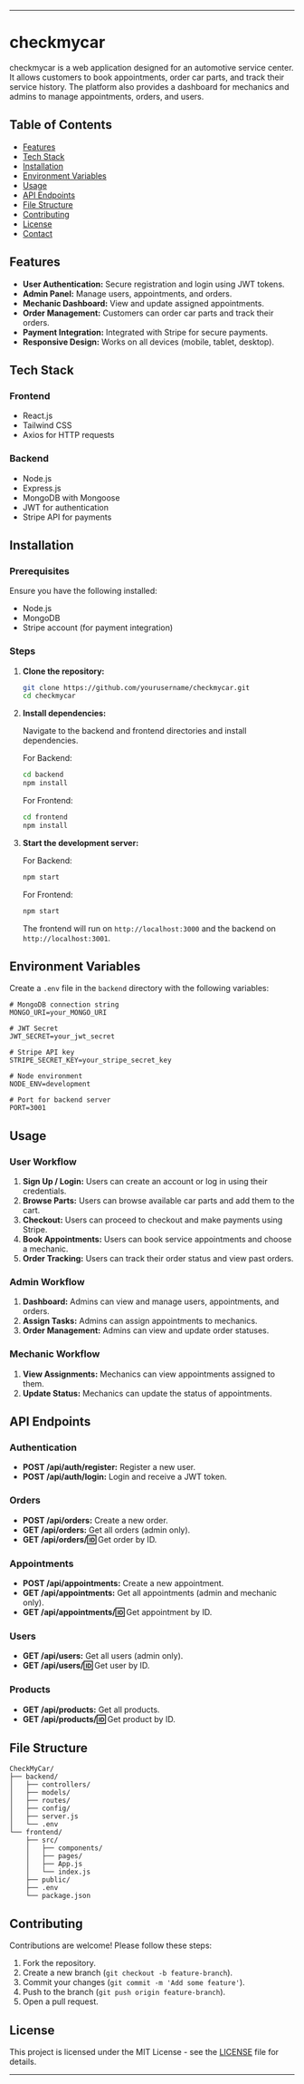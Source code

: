 
---

# checkmycar

checkmycar is a web application designed for an automotive service center. It allows customers to book appointments, order car parts, and track their service history. The platform also provides a dashboard for mechanics and admins to manage appointments, orders, and users.

## Table of Contents

- [Features](#features)
- [Tech Stack](#tech-stack)
- [Installation](#installation)
- [Environment Variables](#environment-variables)
- [Usage](#usage)
- [API Endpoints](#api-endpoints)
- [File Structure](#file-structure)
- [Contributing](#contributing)
- [License](#license)
- [Contact](#contact)

## Features

- **User Authentication:** Secure registration and login using JWT tokens.
- **Admin Panel:** Manage users, appointments, and orders.
- **Mechanic Dashboard:** View and update assigned appointments.
- **Order Management:** Customers can order car parts and track their orders.
- **Payment Integration:** Integrated with Stripe for secure payments.
- **Responsive Design:** Works on all devices (mobile, tablet, desktop).

## Tech Stack

### Frontend
- React.js
- Tailwind CSS
- Axios for HTTP requests

### Backend
- Node.js
- Express.js
- MongoDB with Mongoose
- JWT for authentication
- Stripe API for payments

## Installation

### Prerequisites

Ensure you have the following installed:
- Node.js
- MongoDB
- Stripe account (for payment integration)

### Steps

1. **Clone the repository:**
   ```bash
   git clone https://github.com/yourusername/checkmycar.git
   cd checkmycar
   ```

2. **Install dependencies:**

   Navigate to the backend and frontend directories and install dependencies.

   For Backend:
   ```bash
   cd backend
   npm install
   ```

   For Frontend:
   ```bash
   cd frontend
   npm install
   ```

3. **Start the development server:**

   For Backend:
   ```bash
   npm start
   ```

   For Frontend:
   ```bash
   npm start
   ```

   The frontend will run on `http://localhost:3000` and the backend on `http://localhost:3001`.

## Environment Variables

Create a `.env` file in the `backend` directory with the following variables:

```env
# MongoDB connection string
MONGO_URI=your_MONGO_URI

# JWT Secret
JWT_SECRET=your_jwt_secret

# Stripe API key
STRIPE_SECRET_KEY=your_stripe_secret_key

# Node environment
NODE_ENV=development

# Port for backend server
PORT=3001
```

## Usage

### User Workflow
1. **Sign Up / Login:** Users can create an account or log in using their credentials.
2. **Browse Parts:** Users can browse available car parts and add them to the cart.
3. **Checkout:** Users can proceed to checkout and make payments using Stripe.
4. **Book Appointments:** Users can book service appointments and choose a mechanic.
5. **Order Tracking:** Users can track their order status and view past orders.

### Admin Workflow
1. **Dashboard:** Admins can view and manage users, appointments, and orders.
2. **Assign Tasks:** Admins can assign appointments to mechanics.
3. **Order Management:** Admins can view and update order statuses.

### Mechanic Workflow
1. **View Assignments:** Mechanics can view appointments assigned to them.
2. **Update Status:** Mechanics can update the status of appointments.

## API Endpoints

### Authentication
- **POST /api/auth/register:** Register a new user.
- **POST /api/auth/login:** Login and receive a JWT token.

### Orders
- **POST /api/orders:** Create a new order.
- **GET /api/orders:** Get all orders (admin only).
- **GET /api/orders/:id:** Get order by ID.

### Appointments
- **POST /api/appointments:** Create a new appointment.
- **GET /api/appointments:** Get all appointments (admin and mechanic only).
- **GET /api/appointments/:id:** Get appointment by ID.

### Users
- **GET /api/users:** Get all users (admin only).
- **GET /api/users/:id:** Get user by ID.

### Products
- **GET /api/products:** Get all products.
- **GET /api/products/:id:** Get product by ID.

## File Structure

```
CheckMyCar/
├── backend/
│   ├── controllers/
│   ├── models/
│   ├── routes/
│   ├── config/
│   ├── server.js
│   └── .env
└── frontend/
    ├── src/
    │   ├── components/
    │   ├── pages/
    │   ├── App.js
    │   └── index.js
    ├── public/
    ├── .env
    └── package.json
```

## Contributing

Contributions are welcome! Please follow these steps:
1. Fork the repository.
2. Create a new branch (`git checkout -b feature-branch`).
3. Commit your changes (`git commit -m 'Add some feature'`).
4. Push to the branch (`git push origin feature-branch`).
5. Open a pull request.

## License

This project is licensed under the MIT License - see the [LICENSE](LICENSE) file for details.

---

